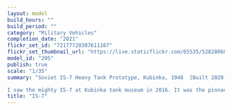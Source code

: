 ```yaml
---
layout: model
build_hours: ""
build_period: ""
category: "Military Vehicles"
completion_date: "2021"
flickr_set_id: "72177720307611167"
flickr_set_thumbnail_url: "https://live.staticflickr.com/65535/52828060732_8d0fa404c0_m.jpg"
model_id: "205"
publish: true
scale: "1/35"
summary: "Soviet IS-7 Heavy Tank Prototype, Kubinka, 1948  [Built 2020-21]

I saw the mighty IS-7 at Kubinka tank museum in 2016. It was the pinnacle of Soviet WW2 heavy tank development and is exceptionally impressive in the flesh. The Trumpeter kit is good though I replaced the 130 mm gun barrel with machined metal."
title: "IS-7"
---
```



